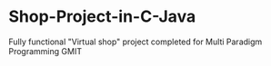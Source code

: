 # Shop-Project-in-C-Java
Fully functional "Virtual shop" project completed for Multi Paradigm Programming GMIT

